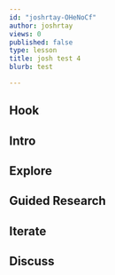 ```yaml
---
id: "joshrtay-OHeNoCf"
author: joshrtay
views: 0
published: false
type: lesson
title: josh test 4
blurb: test

---
```


## Hook
<!-- -->
## Intro
<!-- -->
## Explore
<!-- -->
## Guided Research
<!-- -->
## Iterate
<!-- -->
## Discuss
